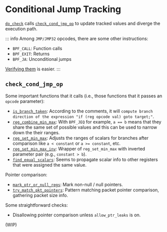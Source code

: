 # Conditional Jump Tracking

[`do_check`](./verifier.md#do-check) calls
[`check_cond_jmp_op`](https://github.com/torvalds/linux/blob/4dc12f37a8e98e1dca5521c14625c869537b50b6/kernel/bpf/verifier.c#L10117)
to update tracked values and diverge the execution path.

::: info
Among `JMP/JMP32` opcodes, there are some other instructions:
- `BPF_CALL`: Function calls
- `BPF_EXIT`: Returns
- `BPF_JA`: Unconditional jumps

[Verifying them](https://github.com/torvalds/linux/blob/4dc12f37a8e98e1dca5521c14625c869537b50b6/kernel/bpf/verifier.c#L12360-L12450) is easier.
:::

## `check_cond_jmp_op`

Some important functions that it calls (i.e., those functions that it passes an `opcode` parameter):

- [`is_branch_taken`](https://github.com/torvalds/linux/blob/4dc12f37a8e98e1dca5521c14625c869537b50b6/kernel/bpf/verifier.c#L9634):
  According to the comments, it will
  `compute branch direction of the expression "if (reg opcode val) goto target;"`.
- [`reg_combine_min_max`](https://github.com/torvalds/linux/blob/4dc12f37a8e98e1dca5521c14625c869537b50b6/kernel/bpf/verifier.c#L9919):
  With `BPF_JEQ` for example, `a == b` means that they share the same set of possible values
  and this can be used to narrow down the their ranges.
- [`reg_set_min_max`](https://github.com/torvalds/linux/blob/4dc12f37a8e98e1dca5521c14625c869537b50b6/kernel/bpf/verifier.c#L9728):
  Adjusts the ranges of scalars for branches after comparison like `a < constant` or `a >= constant`, etc.
- [`reg_set_min_max_inv`](https://github.com/torvalds/linux/blob/4dc12f37a8e98e1dca5521c14625c869537b50b6/kernel/bpf/verifier.c#L9888):
  Wrapper of `reg_set_min_max` with inverted parameter pair (e.g., `constant > b`).
- [`find_equal_scalars`](https://github.com/torvalds/linux/blob/4dc12f37a8e98e1dca5521c14625c869537b50b6/kernel/bpf/verifier.c#L10105):
  Seems to propagate scalar info to other registers that were assigned the same value.

Pointer comparison:

- [`mark_ptr_or_null_regs`](https://github.com/torvalds/linux/blob/4dc12f37a8e98e1dca5521c14625c869537b50b6/kernel/bpf/verifier.c#L9980):
  Mark non-null / null pointers.
- [`try_match_pkt_pointers`](https://github.com/torvalds/linux/blob/4dc12f37a8e98e1dca5521c14625c869537b50b6/kernel/bpf/verifier.c#L10000):
  Pattern matching packet pointer comparison, gathering packet size info.

Some straightforward checks:
- Disallowing pointer comparison unless `allow_ptr_leaks` is on.

(WIP)
